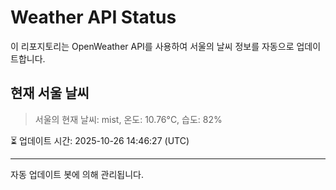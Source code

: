 
# Weather API Status

이 리포지토리는 OpenWeather API를 사용하여 서울의 날씨 정보를 자동으로 업데이트합니다.

## 현재 서울 날씨
> 서울의 현재 날씨: mist, 온도: 10.76°C, 습도: 82%

⏳ 업데이트 시간: 2025-10-26 14:46:27 (UTC)

---
자동 업데이트 봇에 의해 관리됩니다.
